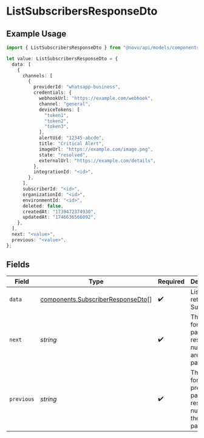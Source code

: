 # ListSubscribersResponseDto

## Example Usage

```typescript
import { ListSubscribersResponseDto } from "@novu/api/models/components";

let value: ListSubscribersResponseDto = {
  data: [
    {
      channels: [
        {
          providerId: "whatsapp-business",
          credentials: {
            webhookUrl: "https://example.com/webhook",
            channel: "general",
            deviceTokens: [
              "token1",
              "token2",
              "token3",
            ],
            alertUid: "12345-abcde",
            title: "Critical Alert",
            imageUrl: "https://example.com/image.png",
            state: "resolved",
            externalUrl: "https://example.com/details",
          },
          integrationId: "<id>",
        },
      ],
      subscriberId: "<id>",
      organizationId: "<id>",
      environmentId: "<id>",
      deleted: false,
      createdAt: "1739472374930",
      updatedAt: "1746636566092",
    },
  ],
  next: "<value>",
  previous: "<value>",
};
```

## Fields

| Field                                                                                  | Type                                                                                   | Required                                                                               | Description                                                                            |
| -------------------------------------------------------------------------------------- | -------------------------------------------------------------------------------------- | -------------------------------------------------------------------------------------- | -------------------------------------------------------------------------------------- |
| `data`                                                                                 | [components.SubscriberResponseDto](../../models/components/subscriberresponsedto.md)[] | :heavy_check_mark:                                                                     | List of returned Subscribers                                                           |
| `next`                                                                                 | *string*                                                                               | :heavy_check_mark:                                                                     | The cursor for the next page of results, or null if there are no more pages.           |
| `previous`                                                                             | *string*                                                                               | :heavy_check_mark:                                                                     | The cursor for the previous page of results, or null if this is the first page.        |